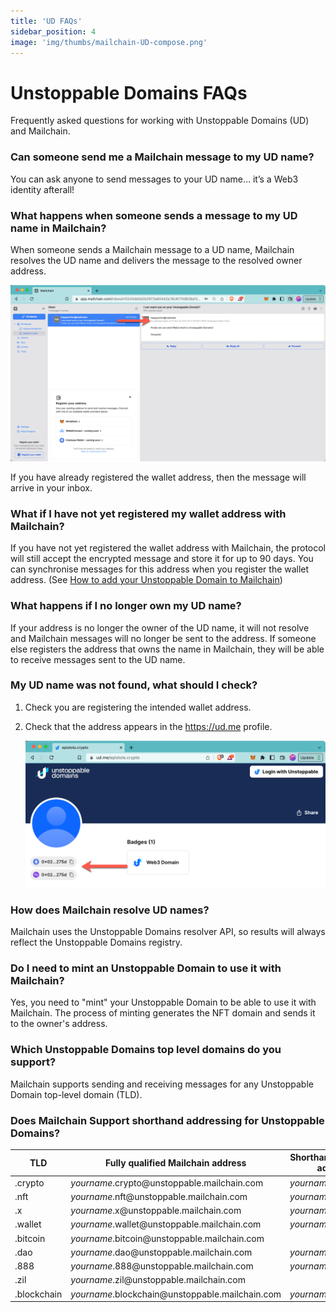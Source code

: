 ```yaml
---
title: 'UD FAQs'
sidebar_position: 4
image: 'img/thumbs/mailchain-UD-compose.png'
---
```


# Unstoppable Domains FAQs

Frequently asked questions for working with Unstoppable Domains (UD) and Mailchain.

### Can someone send me a Mailchain message to my UD name?

You can ask anyone to send messages to your UD name… it’s a Web3 identity afterall!

### What happens when someone sends a message to my UD name in Mailchain?

When someone sends a Mailchain message to a UD name, Mailchain resolves the UD name and delivers the message to the resolved owner address.

![see UD name](../img-unstoppable-domains/ud_faqs/ud_faq_1.png)

If you have already registered the wallet address, then the message will arrive in your inbox.

### What if I have not yet registered my wallet address with Mailchain?

If you have not yet registered the wallet address with Mailchain, the protocol will still accept the encrypted message and store it for up to 90 days. You can synchronise messages for this address when you register the wallet address. (See [How to add your Unstoppable Domain to Mailchain](/user/guides/name-services/unstoppable-domains/unstoppable-domains-getting-started#how-to-add-your-unstoppable-domain-to-mailchain))

### What happens if I no longer own my UD name?

If your address is no longer the owner of the UD name, it will not resolve and Mailchain messages will no longer be sent to the address. If someone else registers the address that owns the name in Mailchain, they will be able to receive messages sent to the UD name.

### My UD name was not found, what should I check?

1. Check you are registering the intended wallet address.
2. Check that the address appears in the https://ud.me profile.

    ![see UD name](../img-unstoppable-domains/ud_faqs/ud_faq_2.png)

### How does Mailchain resolve UD names?

Mailchain uses the Unstoppable Domains resolver API, so results will always reflect the Unstoppable Domains registry.

### Do I need to mint an Unstoppable Domain to use it with Mailchain?

Yes, you need to "mint" your Unstoppable Domain to be able to use it with Mailchain. The process of minting generates the NFT domain and sends it to the owner's address.

### Which Unstoppable Domains top level domains do you support?

Mailchain supports sending and receiving messages for any Unstoppable Domain top-level domain (TLD).

### Does Mailchain Support shorthand addressing for Unstoppable Domains?

| TLD         | Fully qualified Mailchain address                            | Shorthand Mailchain address |
| ----------- | ------------------------------------------------------------ | --------------------------- |
| .crypto     | _yourname_.crypto<span>@</span>unstoppable.mailchain.com     | _yourname_.crypto           |
| .nft        | _yourname_.nft<span>@</span>unstoppable.mailchain.com        | _yourname_.nft              |
| .x          | _yourname_.x<span>@</span>unstoppable.mailchain.com          | _yourname_.x                |
| .wallet     | _yourname_.wallet<span>@</span>unstoppable.mailchain.com     | _yourname_.wallet           |
| .bitcoin    | _yourname_.bitcoin<span>@</span>unstoppable.mailchain.com    |                             |
| .dao        | _yourname_.dao<span>@</span>unstoppable.mailchain.com        | _yourname_.dao              |
| .888        | _yourname_.888<span>@</span>unstoppable.mailchain.com        | _yourname_.888              |
| .zil        | _yourname_.zil<span>@</span>unstoppable.mailchain.com        |                             |
| .blockchain | _yourname_.blockchain<span>@</span>unstoppable.mailchain.com | _yourname_.blockchain       |
